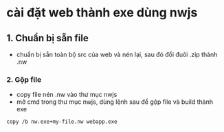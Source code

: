# cài đặt web thành exe dùng nwjs

## 1. Chuẩn bị sẵn file

- chuẩn bị sẵn toàn bộ src của web và nén lại, sau đó đổi đuôi .zip thành .nw

### 2. Gộp file

- copy file nén .nw vào thư mục nwjs
- mở cmd trong thư mục nwjs, dùng lệnh sau để gộp file và build thành exe 

```shell script
copy /b nw.exe+my-file.nw webapp.exe
```
